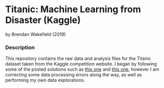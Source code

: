 # Titanic: Machine Learning from Disaster (Kaggle)

by Brendan Wakefield (2019)

### Description

This repository contains the raw data and analysis files for the Titanic
dataset taken from the Kaggle competition website. I began by following some
of the posted solutions such as [this one]() and [this one](), however I am
correcting some data processing errors along the way, as well as performing my
own data explorations.